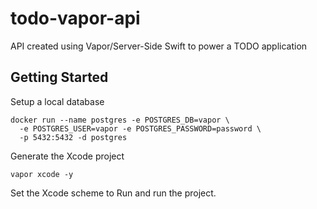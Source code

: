 # todo-vapor-api
API created using Vapor/Server-Side Swift to power a TODO application

## Getting Started

Setup a local database
```
docker run --name postgres -e POSTGRES_DB=vapor \
  -e POSTGRES_USER=vapor -e POSTGRES_PASSWORD=password \
  -p 5432:5432 -d postgres
  ```
  
  Generate the Xcode project
  ```
  vapor xcode -y
  ```
  
  Set the Xcode scheme to Run and run the project.
